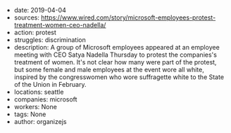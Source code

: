 - date: 2019-04-04
- sources: https://www.wired.com/story/microsoft-employees-protest-treatment-women-ceo-nadella/
- action: protest
- struggles: discrimination
- description: A group of Microsoft employees appeared at an employee meeting with CEO Satya Nadella Thursday to protest the companies's treatment of women. It's not clear how many were part of the protest, but some female and male employees at the event wore all white, inspired by the congresswomen who wore suffragette white to the State of the Union in February.
- locations: seattle
- companies: microsoft
- workers: None
- tags: None
- author: organizejs
